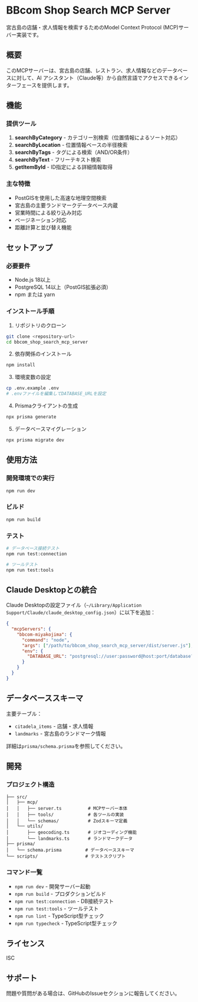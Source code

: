 # BBcom Shop Search MCP Server

宮古島の店舗・求人情報を検索するためのModel Context Protocol (MCP)サーバー実装です。

## 概要

このMCPサーバーは、宮古島の店舗、レストラン、求人情報などのデータベースに対して、AI アシスタント（Claude等）から自然言語でアクセスできるインターフェースを提供します。

## 機能

### 提供ツール

1. **searchByCategory** - カテゴリー別検索（位置情報によるソート対応）
2. **searchByLocation** - 位置情報ベースの半径検索
3. **searchByTags** - タグによる検索（AND/OR条件）
4. **searchByText** - フリーテキスト検索
5. **getItemById** - ID指定による詳細情報取得

### 主な特徴

- PostGISを使用した高速な地理空間検索
- 宮古島の主要ランドマークデータベース内蔵
- 営業時間による絞り込み対応
- ページネーション対応
- 距離計算と並び替え機能

## セットアップ

### 必要要件

- Node.js 18以上
- PostgreSQL 14以上（PostGIS拡張必須）
- npm または yarn

### インストール手順

1. リポジトリのクローン
```bash
git clone <repository-url>
cd bbcom_shop_search_mcp_server
```

2. 依存関係のインストール
```bash
npm install
```

3. 環境変数の設定
```bash
cp .env.example .env
# .envファイルを編集してDATABASE_URLを設定
```

4. Prismaクライアントの生成
```bash
npx prisma generate
```

5. データベースマイグレーション
```bash
npx prisma migrate dev
```

## 使用方法

### 開発環境での実行

```bash
npm run dev
```

### ビルド

```bash
npm run build
```

### テスト

```bash
# データベース接続テスト
npm run test:connection

# ツールテスト
npm run test:tools
```

## Claude Desktopとの統合

Claude Desktopの設定ファイル（`~/Library/Application Support/Claude/claude_desktop_config.json`）に以下を追加：

```json
{
  "mcpServers": {
    "bbcom-miyakojima": {
      "command": "node",
      "args": ["/path/to/bbcom_shop_search_mcp_server/dist/server.js"],
      "env": {
        "DATABASE_URL": "postgresql://user:password@host:port/database?sslmode=require"
      }
    }
  }
}
```

## データベーススキーマ

主要テーブル：
- `citadela_items` - 店舗・求人情報
- `landmarks` - 宮古島のランドマーク情報

詳細は`prisma/schema.prisma`を参照してください。

## 開発

### プロジェクト構造

```
├── src/
│   ├── mcp/
│   │   ├── server.ts          # MCPサーバー本体
│   │   ├── tools/             # 各ツールの実装
│   │   └── schemas/           # Zodスキーマ定義
│   └── utils/
│       ├── geocoding.ts       # ジオコーディング機能
│       └── landmarks.ts       # ランドマークデータ
├── prisma/
│   └── schema.prisma         # データベーススキーマ
└── scripts/                  # テストスクリプト
```

### コマンド一覧

- `npm run dev` - 開発サーバー起動
- `npm run build` - プロダクションビルド
- `npm run test:connection` - DB接続テスト
- `npm run test:tools` - ツールテスト
- `npm run lint` - TypeScript型チェック
- `npm run typecheck` - TypeScript型チェック

## ライセンス

ISC

## サポート

問題や質問がある場合は、GitHubのIssueセクションに報告してください。